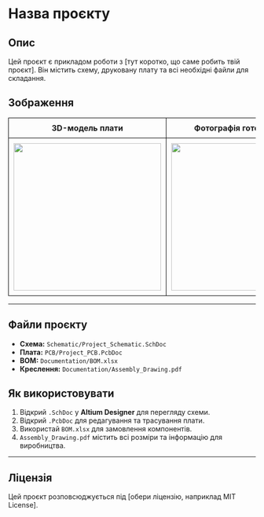 # Назва проєкту

## Опис
Цей проєкт є прикладом роботи з [тут коротко, що саме робить твій проєкт]. Він містить схему, друковану плату та всі необхідні файли для складання.

## Зображення

<p align="center">
    <table>
        <tr>
            <td style="border: 1px solid black; padding: 10px; text-align:center;">
                <b>3D-модель плати</b>
            </td>
            <td style="border: 1px solid black; padding: 10px; text-align:center;">
                <b>Фотографія готової плати</b>
            </td>
        </tr>
        <tr>
            <td style="border: 1px solid black; padding: 10px; text-align:center;">
                <img src="https://github.com/user-attachments/assets/50719c39-d52b-4cf7-b067-b02122c8c213" width="300">
            </td>
            <td style="border: 1px solid black; padding: 10px; text-align:center;">
                <img src="https://github.com/user-attachments/assets/22568f50-113d-48f9-a8e6-9f16bac42b74" width="300">
            </td>
        </tr>
    </table>
</p>

---

## Файли проєкту
- **Схема:** `Schematic/Project_Schematic.SchDoc`
- **Плата:** `PCB/Project_PCB.PcbDoc`
- **BOM:** `Documentation/BOM.xlsx`
- **Креслення:** `Documentation/Assembly_Drawing.pdf`

## Як використовувати
1. Відкрий `.SchDoc` у **Altium Designer** для перегляду схеми.
2. Відкрий `.PcbDoc` для редагування та трасування плати.
3. Використай `BOM.xlsx` для замовлення компонентів.
4. `Assembly_Drawing.pdf` містить всі розміри та інформацію для виробництва.

---

## Ліцензія
Цей проєкт розповсюджується під [обери ліцензію, наприклад MIT License].
